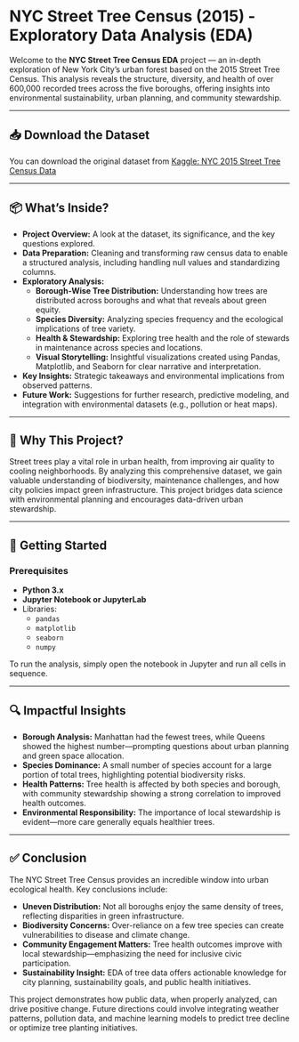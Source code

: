 # NYC Street Tree Census (2015) - Exploratory Data Analysis (EDA)

Welcome to the **NYC Street Tree Census EDA** project — an in-depth exploration of New York City’s urban forest based on the 2015 Street Tree Census. This analysis reveals the structure, diversity, and health of over 600,000 recorded trees across the five boroughs, offering insights into environmental sustainability, urban planning, and community stewardship.

---

## 📥 Download the Dataset

You can download the original dataset from [Kaggle: NYC 2015 Street Tree Census Data](https://www.kaggle.com/datasets/new-york-city/ny-2015-street-tree-census-tree-data)

---

## 📦 What’s Inside?

- **Project Overview:** A look at the dataset, its significance, and the key questions explored.
- **Data Preparation:** Cleaning and transforming raw census data to enable a structured analysis, including handling null values and standardizing columns.
- **Exploratory Analysis:**
  - **Borough-Wise Tree Distribution:** Understanding how trees are distributed across boroughs and what that reveals about green equity.
  - **Species Diversity:** Analyzing species frequency and the ecological implications of tree variety.
  - **Health & Stewardship:** Exploring tree health and the role of stewards in maintenance across species and locations.
  - **Visual Storytelling:** Insightful visualizations created using Pandas, Matplotlib, and Seaborn for clear narrative and interpretation.
- **Key Insights:** Strategic takeaways and environmental implications from observed patterns.
- **Future Work:** Suggestions for further research, predictive modeling, and integration with environmental datasets (e.g., pollution or heat maps).

---

## 🌿 Why This Project?

Street trees play a vital role in urban health, from improving air quality to cooling neighborhoods. By analyzing this comprehensive dataset, we gain valuable understanding of biodiversity, maintenance challenges, and how city policies impact green infrastructure. This project bridges data science with environmental planning and encourages data-driven urban stewardship.

---

## 🚀 Getting Started

### Prerequisites

- **Python 3.x**
- **Jupyter Notebook or JupyterLab**
- Libraries:
  - `pandas`
  - `matplotlib`
  - `seaborn`
  - `numpy`

To run the analysis, simply open the notebook in Jupyter and run all cells in sequence.

---

## 🔍 Impactful Insights

- **Borough Analysis:** Manhattan had the fewest trees, while Queens showed the highest number—prompting questions about urban planning and green space allocation.
- **Species Dominance:** A small number of species account for a large portion of total trees, highlighting potential biodiversity risks.
- **Health Patterns:** Tree health is affected by both species and borough, with community stewardship showing a strong correlation to improved health outcomes.
- **Environmental Responsibility:** The importance of local stewardship is evident—more care generally equals healthier trees.

---

## ✅ Conclusion

The NYC Street Tree Census provides an incredible window into urban ecological health. Key conclusions include:

- **Uneven Distribution:** Not all boroughs enjoy the same density of trees, reflecting disparities in green infrastructure.
- **Biodiversity Concerns:** Over-reliance on a few tree species can create vulnerabilities to disease and climate change.
- **Community Engagement Matters:** Tree health outcomes improve with local stewardship—emphasizing the need for inclusive civic participation.
- **Sustainability Insight:** EDA of tree data offers actionable knowledge for city planning, sustainability goals, and public health initiatives.

This project demonstrates how public data, when properly analyzed, can drive positive change. Future directions could involve integrating weather patterns, pollution data, and machine learning models to predict tree decline or optimize tree planting initiatives.